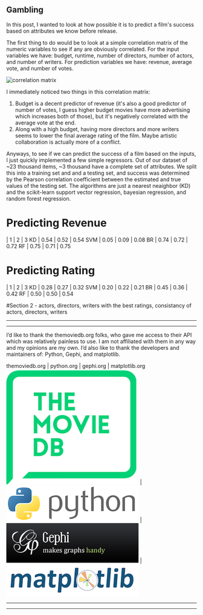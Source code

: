 Gambling
---

In this post, I wanted to look at how possible it is to predict a film's success based on attributes we know before release.

The first thing to do would be to look at a simple correlation matrix of the numeric variables to see if any are obviously correlated. For the input variables we have: budget, runtime, number of directors, number of actors, and number of writers. For prediction variables we have: revenue, average vote, and number of votes.

![correlation matrix](../assets/post2/corr_matrix_cmap_annotated.png)

I immediately noticed two things in this correlation matrix:
1) Budget is a decent predictor of revenue (it's also a good predictor of number of votes, I guess higher budget movies have more advertising which increases both of those), but it's negatively correlated with the average vote at the end.
2) Along with a high budget, having more directors and more writers seems to lower the final average rating of the film. Maybe artistic collaboration is actually more of a conflict.

Anyways, to see if we can predict the success of a film based on the inputs, I just quickly implemented a few simple regressors. Out of our dataset of ~23 thousand items, ~3 thousand have a complete set of attributes. We split this into a training set and and a testing set, and success was determined by the Pearson correlation coefficient between the estimated and true values of the testing set. The algorithms are just a nearest neaighbor (KD) and the scikit-learn support vector regression, bayesian regression, and random forest regression.

# Predicting Revenue
 | 1 | 2 | 3
KD  | 0.54 | 0.52 | 0.54
SVM | 0.05 | 0.09 | 0.08
BR  | 0.74 | 0.72 | 0.72
RF  | 0.75 | 0.71 | 0.75

# Predicting Rating
 | 1 | 2 | 3
KD  | 0.28 | 0.27 | 0.32
SVM | 0.20 | 0.22 | 0.21
BR  | 0.45 | 0.36 | 0.42
RF  | 0.50 | 0.50 | 0.54


#Section 2 - actors, directors, writers with the best ratings, consistancy of actors, directors, writers


<!-- Budget | 1.0 |0.72 |0.17 |-0.07 |0.57 |0.06 |0.26 |0.15 |
Revenue | 0.72 |1.0 |0.19 |0.15 |0.78 |0.08 |0.34 |0.11 |
Runtime | 0.17 |0.19 |1.0 |0.35 |0.19 |-0.12 |0.25 |-0.06 |
Avg. Vote | -0.07 |0.15 |0.35 |1.0 |0.32 |0.01 |0.2 |-0.04 |
Num. Votes | 0.57 |0.78 |0.19 |0.32 |1.0 |0.05 |0.4 |0.1 |
Num. Dirs. | 0.06 |0.08 |-0.12 |0.01 |0.05 |1.0 |-0.03 |0.13 |
Num. Actors | 0.26 |0.34 |0.25 |0.2 |0.4 |-0.03 |1.0 |0.06 |
Num. Writers | 0.15 |0.11 |-0.06 |-0.04 |0.1 |0.13 |0.06 |1.0 |
 | Budget | Revenue | Runtime | Avg. Vote | Num. Votes | Num. Dirs. | Num. Actors | Num. Writers | -->



---
---
I’d like to thank the themoviedb.org folks, who gave me access to their API which was relatively painless to use. I am not affiliated with them in any way and my opinions are my own. I’d also like to thank the developers and maintainers of: Python, Gephi, and matplotlib.

themoviedb.org | python.org | gephi.org | matplotlib.org
![the movie db](../assets/credit/tmdb.png) | ![python](../assets/credit/python.png) | ![gephi](../assets/credit/gephi.png) | ![matplotlib](../assets/credit/mpl.png)

---
---
